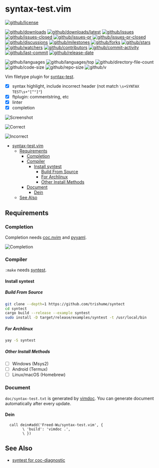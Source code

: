 # syntax-test.vim

[![github/license](https://shields.io/github/license/Freed-Wu/syntax-test.vim)](https://github.com/Freed-Wu/syntax-test.vim/blob/master/LICENSE)

[![github/downloads](https://shields.io/github/downloads/Freed-Wu/syntax-test.vim/total)](https://github.com/Freed-Wu/syntax-test.vim/releases)
[![github/downloads/latest](https://shields.io/github/downloads/Freed-Wu/syntax-test.vim/latest/total)](https://github.com/Freed-Wu/syntax-test.vim/releases/latest)
[![github/issues](https://shields.io/github/issues/Freed-Wu/syntax-test.vim)](https://github.com/Freed-Wu/syntax-test.vim/issues)
[![github/issues-closed](https://shields.io/github/issues-closed/Freed-Wu/syntax-test.vim)](https://github.com/Freed-Wu/syntax-test.vim/issues?q=is%3Aissue+is%3Aclosed)
[![github/issues-pr](https://shields.io/github/issues-pr/Freed-Wu/syntax-test.vim)](https://github.com/Freed-Wu/syntax-test.vim/pulls)
[![github/issues-pr-closed](https://shields.io/github/issues-pr-closed/Freed-Wu/syntax-test.vim)](https://github.com/Freed-Wu/syntax-test.vim/pulls?q=is%3Apr+is%3Aclosed)
[![github/discussions](https://shields.io/github/discussions/Freed-Wu/syntax-test.vim)](https://github.com/Freed-Wu/syntax-test.vim/discussions)
[![github/milestones](https://shields.io/github/milestones/all/Freed-Wu/syntax-test.vim)](https://github.com/Freed-Wu/syntax-test.vim/milestones)
[![github/forks](https://shields.io/github/forks/Freed-Wu/syntax-test.vim)](https://github.com/Freed-Wu/syntax-test.vim/network/members)
[![github/stars](https://shields.io/github/stars/Freed-Wu/syntax-test.vim)](https://github.com/Freed-Wu/syntax-test.vim/stargazers)
[![github/watchers](https://shields.io/github/watchers/Freed-Wu/syntax-test.vim)](https://github.com/Freed-Wu/syntax-test.vim/watchers)
[![github/contributors](https://shields.io/github/contributors/Freed-Wu/syntax-test.vim)](https://github.com/Freed-Wu/syntax-test.vim/graphs/contributors)
[![github/commit-activity](https://shields.io/github/commit-activity/w/Freed-Wu/syntax-test.vim)](https://github.com/Freed-Wu/syntax-test.vim/graphs/commit-activity)
[![github/last-commit](https://shields.io/github/last-commit/Freed-Wu/syntax-test.vim)](https://github.com/Freed-Wu/syntax-test.vim/commits)
[![github/release-date](https://shields.io/github/release-date/Freed-Wu/syntax-test.vim)](https://github.com/Freed-Wu/syntax-test.vim/releases/latest)

![github/languages](https://shields.io/github/languages/count/Freed-Wu/syntax-test.vim)
![github/languages/top](https://shields.io/github/languages/top/Freed-Wu/syntax-test.vim)
![github/directory-file-count](https://shields.io/github/directory-file-count/Freed-Wu/syntax-test.vim)
![github/code-size](https://shields.io/github/languages/code-size/Freed-Wu/syntax-test.vim)
![github/repo-size](https://shields.io/github/repo-size/Freed-Wu/syntax-test.vim)
![github/v](https://shields.io/github/v/release/Freed-Wu/syntax-test.vim)

Vim filetype plugin for [syntax-test](http://www.sublimetext.com/docs/syntax.html#testing).

- [x] syntax highlight, include incorrect header (not match `\s+SYNTAX TEST\s+"[^"]"`)
- [x] ftplugin: commentstring, etc
- [x] linter
- [x] completion

![Screenshot](https://user-images.githubusercontent.com/32936898/194713936-8ea3403f-8133-4c75-876f-9d68bc145123.png)

![Correct](https://user-images.githubusercontent.com/32936898/194810204-57ad4ea2-355d-4664-bc26-6f5f3499bae6.png)

![Incorrect](https://user-images.githubusercontent.com/32936898/194810209-7c8cb424-8388-40f4-9544-26759c89d72e.png)

<!-- mdformat-toc start --slug=github --no-anchors --maxlevel=6 --minlevel=1 -->

- [syntax-test.vim](#syntax-testvim)
  - [Requirements](#requirements)
    - [Completion](#completion)
    - [Compiler](#compiler)
      - [Install syntest](#install-syntest)
        - [Build From Source](#build-from-source)
        - [For Archlinux](#for-archlinux)
        - [Other Install Methods](#other-install-methods)
    - [Document](#document)
      - [Dein](#dein)
  - [See Also](#see-also)

<!-- mdformat-toc end -->

## Requirements

### Completion

Completion needs [coc.nvim](https://github.com/neoclide/coc.nvim) and
[pyyaml](https://pypi.org/project/pyyaml).

![Completion](https://user-images.githubusercontent.com/32936898/194714080-692be045-562b-4293-9ef7-33aa2881e3bd.png)

### Compiler

`:make` needs [syntest](https://github.com/trishume/syntect).

#### Install syntest

##### Build From Source

```sh
git clone --depth=1 https://github.com/trishume/syntect
cd syntect
cargo build --release --example syntest
sudo install -D target/release/examples/syntest -t /usr/local/bin
```

##### For Archlinux

```sh
yay -S syntest
```

##### Other Install Methods

- [ ] Windows (Msys2)
- [ ] Android (Termux)
- [ ] Linux/macOS (Homebrew)

### Document

`doc/syntax-test.txt` is generated by [vimdoc](https://github.com/google/vimdoc).
You can generate document automatically after every update.

#### Dein

```vim
  call dein#add('Freed-Wu/syntax-test.vim', {
        \ 'build': 'vimdoc .',
        \ })
```

## See Also

- [syntest for coc-diagnostic](https://github.com/iamcco/coc-diagnostic/pull/136)
